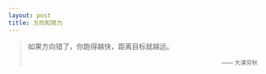 ```yaml
---
layout: post
title: 方向和努力
---
```

> 如果方向错了，你跑得越快，距离目标就越远。
>
> <p style="text-align: right;"><small>—— 大漠穷秋</small></p>
